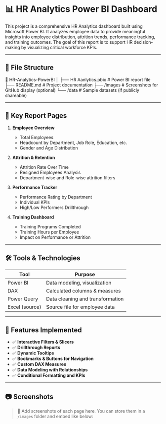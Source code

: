 # 📊 HR Analytics Power BI Dashboard

This project is a comprehensive HR Analytics dashboard built using Microsoft Power BI. It analyzes employee data to provide meaningful insights into employee distribution, attrition trends, performance tracking, and training outcomes. The goal of this report is to support HR decision-making by visualizing critical workforce KPIs.

---

## 📁 File Structure

📂 HR-Analytics-PowerBI
│
├── HR Aanlytics.pbix # Power BI report file
├── README.md # Project documentation
├── /images # Screenshots for GitHub display (optional)
└── /data # Sample datasets (if publicly shareable)

---

## 🧾 Key Report Pages

1. **Employee Overview**
   - Total Employees
   - Headcount by Department, Job Role, Education, etc.
   - Gender and Age Distribution

2. **Attrition & Retention**
   - Attrition Rate Over Time
   - Resigned Employees Analysis
   - Department-wise and Role-wise attrition filters

3. **Performance Tracker**
   - Performance Rating by Department
   - Individual KPIs
   - High/Low Performers Drillthrough

4. **Training Dashboard**
   - Training Programs Completed
   - Training Hours per Employee
   - Impact on Performance or Attrition

---

## 🛠️ Tools & Technologies

| Tool           | Purpose                                |
|----------------|----------------------------------------|
| Power BI       | Data modeling, visualization           |
| DAX            | Calculated columns & measures          |
| Power Query    | Data cleaning and transformation       |
| Excel (source) | Source file for employee data          |

---

## 📌 Features Implemented

- ✅ **Interactive Filters & Slicers**
- ✅ **Drillthrough Reports**
- ✅ **Dynamic Tooltips**
- ✅ **Bookmarks & Buttons for Navigation**
- ✅ **Custom DAX Measures**
- ✅ **Data Modeling with Relationships**
- ✅ **Conditional Formatting and KPIs**

---

## 📷 Screenshots

> 📍 Add screenshots of each page here. You can store them in a `/images` folder and embed like below:



